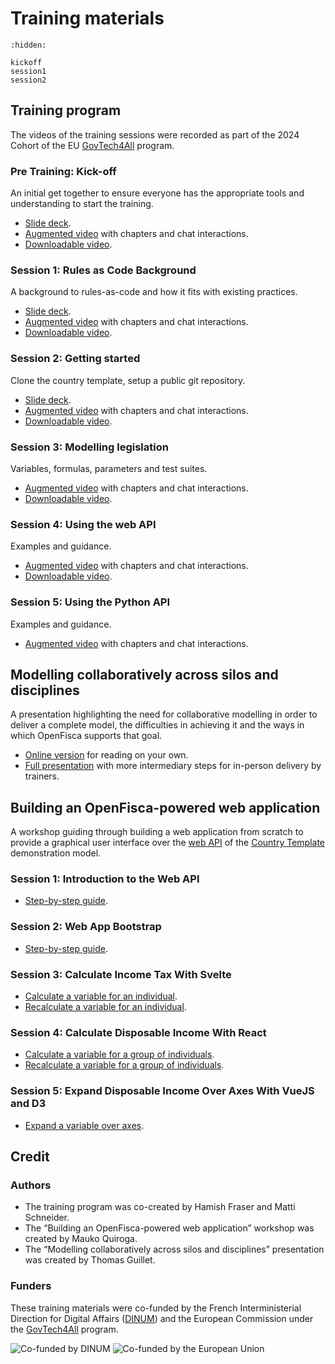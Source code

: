 # <i icon-name="book"></i> Training materials

```{toctree}
:hidden:

kickoff
session1
session2
```

## Training program

The videos of the training sessions were recorded as part of the 2024 Cohort of the EU [GovTech4All](https://interoperable-europe.ec.europa.eu/collection/govtechconnect/govtech4all) program.

### Pre Training: Kick-off

An initial get together to ensure everyone has the appropriate tools and understanding to start the training.

- [Slide deck](./kickoff.md).
- [Augmented video](https://webinaire.bbb-dinum-scalelite.visio.education.fr/playback/presentation/2.3/8a90c519e4ee59747cef18db09714b2ddac0e8b9-1715760590666) with chapters and chat interactions.
- [Downloadable video](https://cloud.openfisca.org/s/582X5QjoZ6CjTmF?dir=undefined&openfile=8096).

### Session 1: Rules as Code Background

A background to rules-as-code and how it fits with existing practices.

- [Slide deck](./session1.md).
- [Augmented video](https://webinaire.bbb-dinum-scalelite.visio.education.fr/playback/presentation/2.3/8a90c519e4ee59747cef18db09714b2ddac0e8b9-1716360868420) with chapters and chat interactions.
- [Downloadable video](https://cloud.openfisca.org/s/582X5QjoZ6CjTmF?dir=undefined&openfile=8178).

### Session 2: Getting started

Clone the country template, setup a public git repository.

- [Slide deck](./session2.md).
- [Augmented video](https://webinaire.bbb-dinum-scalelite.visio.education.fr/playback/presentation/2.3/8a90c519e4ee59747cef18db09714b2ddac0e8b9-1716532557643) with chapters and chat interactions.
- [Downloadable video](https://cloud.openfisca.org/s/582X5QjoZ6CjTmF?dir=undefined&openfile=8178).

### Session 3: Modelling legislation

Variables, formulas, parameters and test suites.

- [Augmented video](https://webinaire.bbb-dinum-scalelite.visio.education.fr/playback/presentation/2.3/8a90c519e4ee59747cef18db09714b2ddac0e8b9-1716965399220) with chapters and chat interactions.
- [Downloadable video](https://cloud.openfisca.org/s/582X5QjoZ6CjTmF?dir=undefined&openfile=8176).

### Session 4: Using the web API

Examples and guidance.

- [Augmented video](https://webinaire.bbb-dinum-scalelite.visio.education.fr/playback/presentation/2.3/8a90c519e4ee59747cef18db09714b2ddac0e8b9-1718172092967) with chapters and chat interactions.
- [Downloadable video](https://cloud.openfisca.org/s/582X5QjoZ6CjTmF?dir=undefined&openfile=8218).

### Session 5: Using the Python API

Examples and guidance.

- [Augmented video](https://webinaire.bbb-dinum-scalelite.visio.education.fr/playback/presentation/2.3/8a90c519e4ee59747cef18db09714b2ddac0e8b9-1718779000584) with chapters and chat interactions.


## Modelling collaboratively across silos and disciplines

A presentation highlighting the need for collaborative modelling in order to deliver a complete model, the difficulties in achieving it and the ways in which OpenFisca supports that goal.

- [Online version](./OpenFisca-Modelling-collaboratively-across-silos-and-disciplines-March-2025-online.pdf) for reading on your own.
- [Full presentation](./OpenFisca-Modelling-collaboratively-across-silos-and-disciplines-March-2025.pdf) with more intermediary steps for in-person delivery by trainers.

## Building an OpenFisca-powered web application

A workshop guiding through building a web application from scratch to provide a graphical user interface over the [web API](../openfisca-web-api/index.md) of the [Country Template](https://github.com/openfisca/country-template/) demonstration model.

### Session 1: Introduction to the Web API

- [Step-by-step guide](https://github.com/redte-ch/ReDistributeMe/blob/main/workshop/01-introduction.md).

### Session 2: Web App Bootstrap

- [Step-by-step guide](https://github.com/redte-ch/ReDistributeMe/blob/main/workshop/02-app-bootstrap.md).

### Session 3: Calculate Income Tax With Svelte

- [Calculate a variable for an individual](https://github.com/redte-ch/ReDistributeMe/blob/main/workshop/03-calculate-income-tax-1.md).
- [Recalculate a variable for an individual](https://github.com/redte-ch/ReDistributeMe/blob/main/workshop/03-calculate-income-tax-2.md).

### Session 4: Calculate Disposable Income With React

- [Calculate a variable for a group of individuals](https://github.com/redte-ch/ReDistributeMe/blob/main/workshop/04-calculate-disposable-income-1.md).
- [Recalculate a variable for a group of individuals](https://github.com/redte-ch/ReDistributeMe/blob/main/workshop/04-calculate-disposable-income-2.md).

### Session 5: Expand Disposable Income Over Axes With VueJS and D3

- [Expand a variable over axes](https://github.com/redte-ch/ReDistributeMe/blob/main/workshop/05-expand-disposable-income-over-axes.md).


## Credit

### Authors

- The training program was co-created by Hamish Fraser and Matti Schneider.
- The “Building an OpenFisca-powered web application” workshop was created by Mauko Quiroga.
- The “Modelling collaboratively across silos and disciplines” presentation was created by Thomas Guillet.

### Funders

These training materials were co-funded by the French Interministerial Direction for Digital Affairs ([DINUM](https://www.numerique.gouv.fr)) and the European Commission under the [GovTech4All](https://interoperable-europe.ec.europa.eu/collection/govtechconnect/govtech4all) program.

<div class="cofunders">
  <img src="../_static/img/training/dinum.png" alt="Co-funded by DINUM" />
  <img src="../_static/img/training/cofunded_by_eu.png" alt="Co-funded by the European Union" />
</div>
